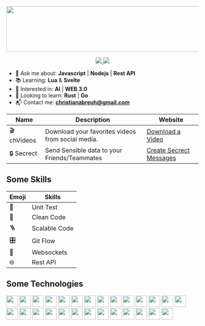 <p align="center">
  <img width="800px" height="120px" src="https://i.imgur.com/7otQ9er.png">
</p>

<p align="center">
  <a href="https://www.linkedin.com/in/christianabreuh/">
    <img src="https://img.shields.io/static/v1?label=&message=Linkedin&color=blue&style=for-the-badge" />
  </a>
  <a href="https://www.christianabreu.dev">
    <img src="https://img.shields.io/static/v1?label=&message=Don't%20click%20Me!&color=orange&style=for-the-badge" />
  </a>
</p>

- 💬 Ask me about: **Javascript** | **Nodejs** | **Rest API**
- 📚 Learning: **Lua** & **Svelte**
- 🔭 Interested in: **AI** | **WEB 3.0**
- 👀 Looking to learn: **Rust** | **Go**
- 📬 Contact me: **christianabreuh@gmail.com**

| Name        | Description                                       | Website                                               |
| ----------- | ------------------------------------------------- | ----------------------------------------------------- |
| 🎬 chVideos | Download your favorites videos from social media. | [Download a Video](https://t.me/chvideodownloaderbot) |
| 🔒 Secrect  | Send Sensible data to your Friends/Teammates      | [Create Secrect Messages](https://www.secrect.info)   |

## Some Skills

| Emoji | Skills        |
| ----- | ------------- |
| 🧪    | Unit Test     |
| 🧹    | Clean Code    |
| 🪜    | Scalable Code |
| 🎛️    | Git Flow      |
| 🔌    | Websockets    |
| 🌐    | Rest API      |

## Some Technologies

<p>
<img width="30px" height="30px" src="https://cdn.worldvectorlogo.com/logos/logo-javascript.svg">
<img width="30px" height="30px" src="https://cdn.worldvectorlogo.com/logos/nodejs-icon.svg">
<img width="30px" height="30px" src="https://cdn.worldvectorlogo.com/logos/typescript.svg">
<img width="30px" height="30px" src="https://cdn.worldvectorlogo.com/logos/markdown.svg">
<img width="30px" height="30px" src="https://cdn.worldvectorlogo.com/logos/express-109.svg">
<img width="30px" height="30px" src="https://cdn.worldvectorlogo.com/logos/react-2.svg">
<img width="30px" height="30px" src="https://cdn.worldvectorlogo.com/logos/git-icon.svg">
<img width="30px" height="30px" src="https://cdn.worldvectorlogo.com/logos/postgresql.svg">
<img width="30px" height="30px" src="https://cdn.worldvectorlogo.com/logos/mongodb-icon-1.svg">
<img width="30px" height="30px" src="https://cdn.worldvectorlogo.com/logos/aws-2.svg">
<img width="30px" height="30px" src="https://cdn.worldvectorlogo.com/logos/linux-tux.svg">
<img width="30px" height="30px" src="https://cdn.worldvectorlogo.com/logos/visual-studio-code-1.svg">
<img width="30px" height="30px" src="https://cdn.worldvectorlogo.com/logos/vim.svg">
<img width="30px" height="30px" src="https://cdn.worldvectorlogo.com/logos/lua-5.svg">
<img width="30px" height="30px" src="https://cdn.worldvectorlogo.com/logos/html-1.svg">
<img width="30px" height="30px" src="https://cdn.worldvectorlogo.com/logos/css-3.svg">
<img width="30px" height="30px" src="https://cdn.worldvectorlogo.com/logos/electron-1.svg">
<img width="30px" height="30px" src="https://cdn.worldvectorlogo.com/logos/tmux.svg">
<img width="30px" height="30px" src="https://cdn.worldvectorlogo.com/logos/bash-1.svg">
<img width="30px" height="30px" src="https://cdn.worldvectorlogo.com/logos/rabbitmq.svg">
<img width="30px" height="30px" src="https://cdn.worldvectorlogo.com/logos/npm-square-red-1.svg">
<img width="30px" height="30px" src="https://cdn.worldvectorlogo.com/logos/yarn.svg">
<img width="30px" height="30px" src="https://cdn.worldvectorlogo.com/logos/eslint-1.svg">
<img width="30px" height="30px" src="https://cdn.worldvectorlogo.com/logos/openai-2.svg">
<img width="30px" height="30px" src="https://cdn.worldvectorlogo.com/logos/docker.svg">
<img width="30px" height="30px" src="https://cdn.worldvectorlogo.com/logos/redis.svg">
<img width="30px" height="30px" src="https://cdn.worldvectorlogo.com/logos/chromium-material-icon.svg">
</p>
